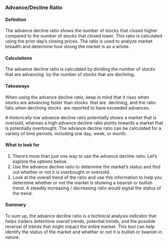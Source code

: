 ### Advance/Decline Ratio 

#### Definition

The advance decline ratio shows the number of stocks that closed higher compared to the number of stocks that closed lower. This ratio is calculated using the prior day’s closing prices. The ratio is used to analyze market breadth and determine how strong the market is as a whole.

#### Calculations

The advance decline ratio is calculated by dividing the number of stocks that are advancing  by the number of stocks that are declining.

#### Takeaways

When using the advance decline ratio, keep in mind that it rises when stocks are advancing faster than stocks  that are  declining, and the ratio falls when declining stocks  are reported to have exceeded advances. 

A historically low advance decline ratio potentially shows a market that is oversold, whereas a high advance decline ratio points towards a market that is potentially overbought. The advance decline ratio can be calculated for a variety of time periods, including one day, week, or month. 

#### What to look for

1.  There’s more than just one way to use the advance decline ratio. Let’s explore the options below.
2.  Use the advance decline ratio to determine the market’s status and find out whether or not it is overbought or oversold.
3.  Look at the overall trend of the ratio and use this information to help you determine whether or not the market is showing a bearish or bullish trend. A steadily increasing / decreasing ratio would signal the status of the trend.

#### Summary

To sum up, the advance decline ratio is a technical analysis indicator that helps traders determine overall trends, potential trends, and the possible reversal of trends that might impact the entire market. This tool can help identify the status of the market and whether or not it is bullish or bearish in nature.